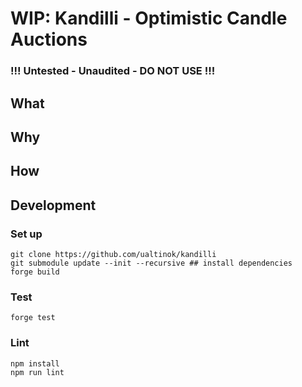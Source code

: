 
# WIP: Kandilli - Optimistic Candle Auctions

### !!! Untested - Unaudited - DO NOT USE !!!


## What

## Why

## How


## Development

### Set up
```
git clone https://github.com/ualtinok/kandilli
git submodule update --init --recursive ## install dependencies
forge build
```

### Test

```
forge test
```

### Lint
```
npm install 
npm run lint 
```
